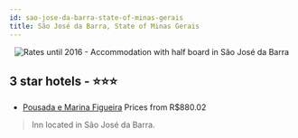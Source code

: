 ```yaml
---
id: sao-jose-da-barra-state-of-minas-gerais
title: São José da Barra, State of Minas Gerais
---
```


<center><img src="https://static.hotelurbano.com/reservas/prod0/4/4925/55b8ddefd9762_20150729_102843.jpg" alt="Rates until 2016 - Accommodation with half board in São José da Barra" /></center>


##  3 star hotels - ⭐️⭐️⭐️

-    [Pousada e Marina Figueira](https://us.hurb.com/hotels/sao-jose-da-barra/pousada-marina-figueira-4925?cmp=18055) Prices from R$880.02
   > Inn located in São José da Barra.

